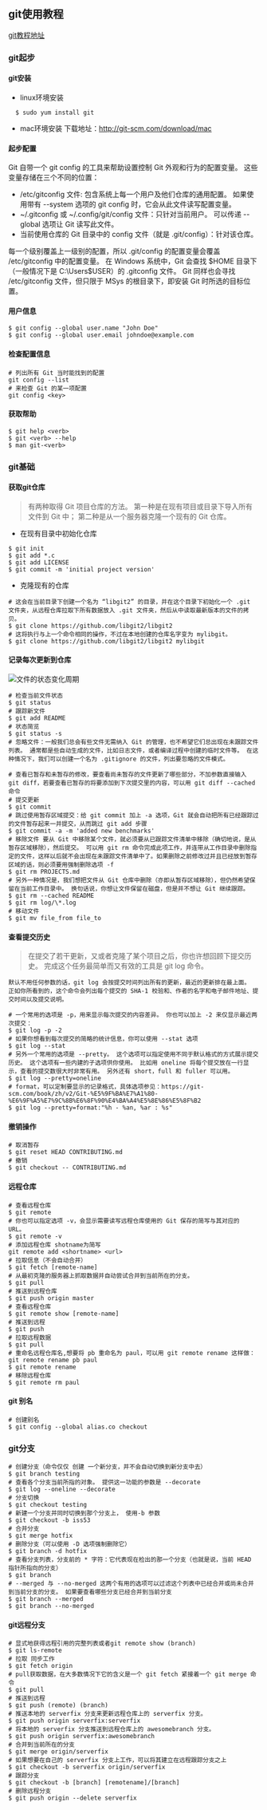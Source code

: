 ## git使用教程
[git教程地址](https://git-scm.com/book/zh/v2)
### git起步
#### git安装
- linux环境安装
```shell
  $ sudo yum install git
```
- mac环境安装
下载地址：http://git-scm.com/download/mac
#### 起步配置
Git 自带一个 git config 的工具来帮助设置控制 Git 外观和行为的配置变量。 这些变量存储在三个不同的位置：
- /etc/gitconfig 文件: 包含系统上每一个用户及他们仓库的通用配置。 如果使用带有 --system 选项的 git config 时，它会从此文件读写配置变量。
- ~/.gitconfig 或 ~/.config/git/config 文件：只针对当前用户。 可以传递 --global 选项让 Git 读写此文件。
- 当前使用仓库的 Git 目录中的 config 文件（就是 .git/config）：针对该仓库。

每一个级别覆盖上一级别的配置，所以 .git/config 的配置变量会覆盖 /etc/gitconfig 中的配置变量。
在 Windows 系统中，Git 会查找 $HOME 目录下（一般情况下是 C:\Users\$USER）的 .gitconfig 文件。 Git 同样也会寻找 /etc/gitconfig 文件，但只限于 MSys 的根目录下，即安装 Git 时所选的目标位置。
#### 用户信息
```shell
$ git config --global user.name "John Doe"
$ git config --global user.email johndoe@example.com
```
#### 检查配置信息
```shell
# 列出所有 Git 当时能找到的配置
git config --list
# 来检查 Git 的某一项配置
git config <key>
```
#### 获取帮助
```shell
$ git help <verb>
$ git <verb> --help
$ man git-<verb>
```
### git基础
#### 获取git仓库
> 有两种取得 Git 项目仓库的方法。 第一种是在现有项目或目录下导入所有文件到 Git 中； 第二种是从一个服务器克隆一个现有的 Git 仓库。
- 在现有目录中初始化仓库
```shell
$ git init
$ git add *.c
$ git add LICENSE
$ git commit -m 'initial project version'
```
- 克隆现有的仓库
```shell
# 这会在当前目录下创建一个名为 “libgit2” 的目录，并在这个目录下初始化一个 .git 文件夹，从远程仓库拉取下所有数据放入 .git 文件夹，然后从中读取最新版本的文件的拷贝。
$ git clone https://github.com/libgit2/libgit2
# 这将执行与上一个命令相同的操作，不过在本地创建的仓库名字变为 mylibgit。
$ git clone https://github.com/libgit2/libgit2 mylibgit
```
#### 记录每次更新到仓库
![文件的状态变化周期](https://git-scm.com/book/en/v2/images/lifecycle.png)
```shell
# 检查当前文件状态
$ git status
# 跟踪新文件
$ git add README
# 状态简览
$ git status -s
# 忽略文件：一般我们总会有些文件无需纳入 Git 的管理，也不希望它们总出现在未跟踪文件列表。 通常都是些自动生成的文件，比如日志文件，或者编译过程中创建的临时文件等。 在这种情况下，我们可以创建一个名为 .gitignore 的文件，列出要忽略的文件模式。

# 查看已暂存和未暂存的修改，要查看尚未暂存的文件更新了哪些部分，不加参数直接输入 git diff，若要查看已暂存的将要添加到下次提交里的内容，可以用 git diff --cached 命令
# 提交更新
$ git commit
# 跳过使用暂存区域提交：给 git commit 加上 -a 选项，Git 就会自动把所有已经跟踪过的文件暂存起来一并提交，从而跳过 git add 步骤
$ git commit -a -m 'added new benchmarks'
# 移除文件 要从 Git 中移除某个文件，就必须要从已跟踪文件清单中移除（确切地说，是从暂存区域移除），然后提交。 可以用 git rm 命令完成此项工作，并连带从工作目录中删除指定的文件，这样以后就不会出现在未跟踪文件清单中了。如果删除之前修改过并且已经放到暂存区域的话，则必须要用强制删除选项 -f
$ git rm PROJECTS.md
# 另外一种情况是，我们想把文件从 Git 仓库中删除（亦即从暂存区域移除），但仍然希望保留在当前工作目录中。 换句话说，你想让文件保留在磁盘，但是并不想让 Git 继续跟踪。
$ git rm --cached README
$ git rm log/\*.log
# 移动文件
$ git mv file_from file_to
```
#### 查看提交历史
> 在提交了若干更新，又或者克隆了某个项目之后，你也许想回顾下提交历史。 完成这个任务最简单而又有效的工具是 git log 命令。

```
默认不用任何参数的话，git log 会按提交时间列出所有的更新，最近的更新排在最上面。 正如你所看到的，这个命令会列出每个提交的 SHA-1 校验和、作者的名字和电子邮件地址、提交时间以及提交说明。
```
```shell
# 一个常用的选项是 -p，用来显示每次提交的内容差异。 你也可以加上 -2 来仅显示最近两次提交：
$ git log -p -2
# 如果你想看到每次提交的简略的统计信息，你可以使用 --stat 选项
$ git log --stat
# 另外一个常用的选项是 --pretty。 这个选项可以指定使用不同于默认格式的方式展示提交历史。 这个选项有一些内建的子选项供你使用。 比如用 oneline 将每个提交放在一行显示，查看的提交数很大时非常有用。 另外还有 short，full 和 fuller 可以用。
$ git log --pretty=oneline
# format，可以定制要显示的记录格式，具体选项参见：https://git-scm.com/book/zh/v2/Git-%E5%9F%BA%E7%A1%80-%E6%9F%A5%E7%9C%8B%E6%8F%90%E4%BA%A4%E5%8E%86%E5%8F%B2
$ git log --pretty=format:"%h - %an, %ar : %s"
```
#### 撤销操作
```shell
# 取消暂存
$ git reset HEAD CONTRIBUTING.md
# 撤销
$ git checkout -- CONTRIBUTING.md
```
#### 远程仓库
```shell
# 查看远程仓库
$ git remote
# 你也可以指定选项 -v，会显示需要读写远程仓库使用的 Git 保存的简写与其对应的 URL。
$ git remote -v
# 添加远程仓库 shotname为简写
git remote add <shortname> <url>
# 拉取信息（不会自动合并）
$ git fetch [remote-name]
# 从最初克隆的服务器上抓取数据并自动尝试合并到当前所在的分支。
$ git pull
# 推送到远程仓库
$ git push origin master
# 查看远程仓库
$ git remote show [remote-name]
# 推送到远程
$ git push
# 拉取远程数据
$ git pull
# 重命名远程仓库名,想要将 pb 重命名为 paul，可以用 git remote rename 这样做：git remote rename pb paul
$ git remote rename
# 移除远程仓库
$ git remote rm paul
```
#### git 别名
```shell
# 创建别名
$ git config --global alias.co checkout
```
### git分支
```shell
# 创建分支（命令仅仅 创建 一个新分支，并不会自动切换到新分支中去） 
$ git branch testing
# 查看各个分支当前所指的对象。 提供这一功能的参数是 --decorate
$ git log --oneline --decorate
# 分支切换
$ git checkout testing
# 新建一个分支并同时切换到那个分支上， 使用-b 参数
$ git checkout -b iss53
# 合并分支
$ git merge hotfix
# 删除分支（可以使用 -D 选项强制删除它）
$ git branch -d hotfix
# 查看分支列表，分支前的 * 字符：它代表现在检出的那一个分支（也就是说，当前 HEAD 指针所指向的分支）
$ git branch
# --merged 与 --no-merged 这两个有用的选项可以过滤这个列表中已经合并或尚未合并到当前分支的分支。 如果要查看哪些分支已经合并到当前分支
$ git branch --merged
$ git branch --no-merged
```
#### git远程分支
```shell
# 显式地获得远程引用的完整列表或者git remote show (branch)
$ git ls-remote 
# 拉取 同步工作
$ git fetch origin
# pull获取数据，在大多数情况下它的含义是一个 git fetch 紧接着一个 git merge 命令
$ git pull
# 推送到远程
$ git push (remote) (branch)
# 推送本地的 serverfix 分支来更新远程仓库上的 serverfix 分支。
$ git push origin serverfix:serverfix
# 将本地的 serverfix 分支推送到远程仓库上的 awesomebranch 分支。
$ git push origin serverfix:awesomebranch 
# 合并到当前所在的分支
$ git merge origin/serverfix
# 如果想要在自己的 serverfix 分支上工作，可以将其建立在远程跟踪分支之上
$ git checkout -b serverfix origin/serverfix
# 跟踪分支
$ git checkout -b [branch] [remotename]/[branch]
# 删除远程分支
$ git push origin --delete serverfix
```





